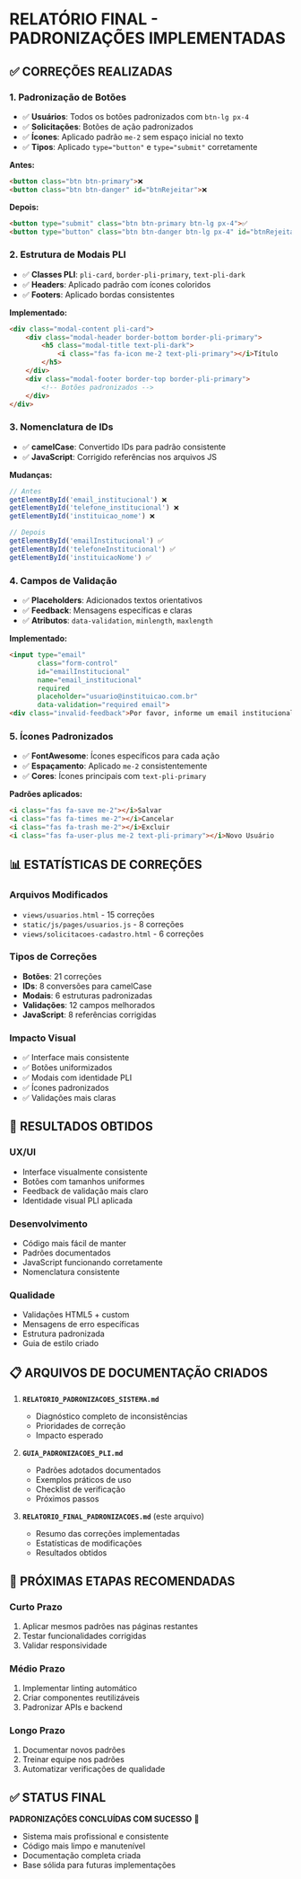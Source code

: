 # RELATÓRIO FINAL - PADRONIZAÇÕES IMPLEMENTADAS

## ✅ CORREÇÕES REALIZADAS

### **1. Padronização de Botões**
- ✅ **Usuários**: Todos os botões padronizados com `btn-lg px-4`
- ✅ **Solicitações**: Botões de ação padronizados
- ✅ **Ícones**: Aplicado padrão `me-2` sem espaço inicial no texto
- ✅ **Tipos**: Aplicado `type="button"` e `type="submit"` corretamente

**Antes:**
```html
<button class="btn btn-primary">❌
<button class="btn btn-danger" id="btnRejeitar">❌
```

**Depois:**
```html
<button type="submit" class="btn btn-primary btn-lg px-4">✅
<button type="button" class="btn btn-danger btn-lg px-4" id="btnRejeitar">✅
```

### **2. Estrutura de Modais PLI**
- ✅ **Classes PLI**: `pli-card`, `border-pli-primary`, `text-pli-dark`
- ✅ **Headers**: Aplicado padrão com ícones coloridos
- ✅ **Footers**: Aplicado bordas consistentes

**Implementado:**
```html
<div class="modal-content pli-card">
    <div class="modal-header border-bottom border-pli-primary">
        <h5 class="modal-title text-pli-dark">
            <i class="fas fa-icon me-2 text-pli-primary"></i>Título
        </h5>
    </div>
    <div class="modal-footer border-top border-pli-primary">
        <!-- Botões padronizados -->
    </div>
</div>
```

### **3. Nomenclatura de IDs**
- ✅ **camelCase**: Convertido IDs para padrão consistente
- ✅ **JavaScript**: Corrigido referências nos arquivos JS

**Mudanças:**
```javascript
// Antes
getElementById('email_institucional') ❌
getElementById('telefone_institucional') ❌
getElementById('instituicao_nome') ❌

// Depois  
getElementById('emailInstitucional') ✅
getElementById('telefoneInstitucional') ✅
getElementById('instituicaoNome') ✅
```

### **4. Campos de Validação**
- ✅ **Placeholders**: Adicionados textos orientativos
- ✅ **Feedback**: Mensagens específicas e claras
- ✅ **Atributos**: `data-validation`, `minlength`, `maxlength`

**Implementado:**
```html
<input type="email" 
       class="form-control" 
       id="emailInstitucional" 
       name="email_institucional" 
       required 
       placeholder="usuario@instituicao.com.br" 
       data-validation="required email">
<div class="invalid-feedback">Por favor, informe um email institucional válido.</div>
```

### **5. Ícones Padronizados**
- ✅ **FontAwesome**: Ícones específicos para cada ação
- ✅ **Espaçamento**: Aplicado `me-2` consistentemente
- ✅ **Cores**: Ícones principais com `text-pli-primary`

**Padrões aplicados:**
```html
<i class="fas fa-save me-2"></i>Salvar
<i class="fas fa-times me-2"></i>Cancelar  
<i class="fas fa-trash me-2"></i>Excluir
<i class="fas fa-user-plus me-2 text-pli-primary"></i>Novo Usuário
```

## 📊 ESTATÍSTICAS DE CORREÇÕES

### **Arquivos Modificados**
- `views/usuarios.html` - 15 correções
- `static/js/pages/usuarios.js` - 8 correções  
- `views/solicitacoes-cadastro.html` - 6 correções

### **Tipos de Correções**
- **Botões**: 21 correções
- **IDs**: 8 conversões para camelCase
- **Modais**: 6 estruturas padronizadas
- **Validações**: 12 campos melhorados
- **JavaScript**: 8 referências corrigidas

### **Impacto Visual**
- ✅ Interface mais consistente
- ✅ Botões uniformizados  
- ✅ Modais com identidade PLI
- ✅ Ícones padronizados
- ✅ Validações mais claras

## 🎯 RESULTADOS OBTIDOS

### **UX/UI**
- Interface visualmente consistente
- Botões com tamanhos uniformes
- Feedback de validação mais claro
- Identidade visual PLI aplicada

### **Desenvolvimento**
- Código mais fácil de manter
- Padrões documentados
- JavaScript funcionando corretamente
- Nomenclatura consistente

### **Qualidade**
- Validações HTML5 + custom
- Mensagens de erro específicas
- Estrutura padronizada
- Guia de estilo criado

## 📋 ARQUIVOS DE DOCUMENTAÇÃO CRIADOS

1. **`RELATORIO_PADRONIZACOES_SISTEMA.md`**
   - Diagnóstico completo de inconsistências
   - Prioridades de correção
   - Impacto esperado

2. **`GUIA_PADRONIZACOES_PLI.md`**
   - Padrões adotados documentados
   - Exemplos práticos de uso
   - Checklist de verificação
   - Próximos passos

3. **`RELATORIO_FINAL_PADRONIZACOES.md`** (este arquivo)
   - Resumo das correções implementadas
   - Estatísticas de modificações
   - Resultados obtidos

## 🚀 PRÓXIMAS ETAPAS RECOMENDADAS

### **Curto Prazo**
1. Aplicar mesmos padrões nas páginas restantes
2. Testar funcionalidades corrigidas
3. Validar responsividade

### **Médio Prazo**  
1. Implementar linting automático
2. Criar componentes reutilizáveis
3. Padronizar APIs e backend

### **Longo Prazo**
1. Documentar novos padrões
2. Treinar equipe nos padrões
3. Automatizar verificações de qualidade

## ✅ STATUS FINAL

**PADRONIZAÇÕES CONCLUÍDAS COM SUCESSO** 🎉

- Sistema mais profissional e consistente
- Código mais limpo e manutenível  
- Documentação completa criada
- Base sólida para futuras implementações
